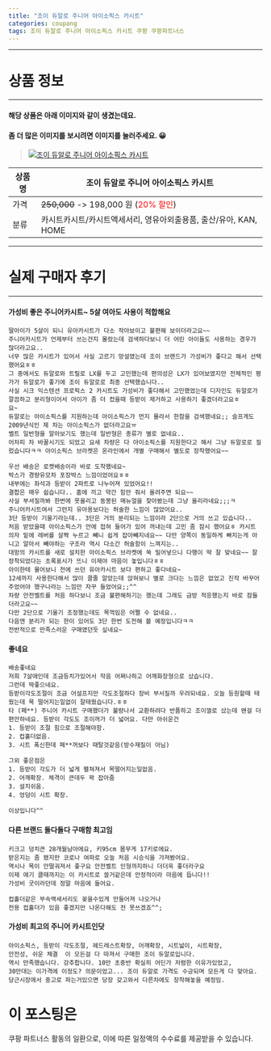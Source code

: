 ```yaml
---
title: "조이 듀알로 주니어 아이소픽스 카시트"
categories: coupang
tags: 조이 듀알로 주니어 아이소픽스 카시트 쿠팡 쿠팡파트너스
---
```

---

# 상품 정보

---

#### 해당 상품은 아래 이미지와 같이 생겼는데요. 
#### 좀 더 많은 이미지를 보시려면 이미지를 눌러주세요. 😀
> [![조이 듀알로 주니어 아이소픽스 카시트](https://static.coupangcdn.com/image/retail/images/69599473348331-9f527f18-737e-4d55-af8e-8d4730a672b9.jpg)](https://link.coupang.com/re/AFFSDP?lptag=AF4416228&subid=AF4416228&pageKey=229249786&itemId=726848402&vendorItemId=4838439728&traceid=V0-143-490b1c98eea7b760)

상품명 | 조이 듀알로 주니어 아이소픽스 카시트
-------|-------
가격 | ~~250,000~~ -> 198,000 원 (<span style="color:red">20% 할인</span>)
분류 | 카시트카시트/카시트액세서리, 영유아외출용품, 출산/유아, KAN, HOME

---

# 실제 구매자 후기

---


####    가성비 좋은 주니어카시트~ 5살 여아도 사용이 적합해요
    딸아이가 5살이 되니 유아카시트가 다소 작아보이고 불편해 보이더라고요~~
    주니어카시트가 언제부터 쓰는건지 몰랐는데 검색하다보니 더 어린 아이들도 사용하는 경우가 많더라고요..
    너무 많은 카시트가 있어서 사실 고르기 망설였는데 조이 브랜드가 가성비가 좋다고 해서 선택했어요ㅎㅎ
    그 중에서도 듀알로와 트릴로 LX를 두고 고민했는데 편의성은 LX가 있어보였지만 전체적인 평가가 듀알로가 좋기에 조이 듀알로로 최종 선택했습니다.. 
    사실 시크 익스텐션 프로픽스 2 카시트도 가성비가 좋다해서 고민했었는데 디자인도 듀알로가 깔끔하고 분리형이어서 아이가 좀 더 컸을때 등받이 제거하고 사용하기 좋겠더라고요ㅎ
    요~
    듀알로는 아이소픽스를 지원하는데 아이소픽스가 먼지 몰라서 한참을 검색했네요;; 슬프게도 2009년식인 제 차는 아이소픽스가 없더라고요ㅠ
    벨트 일반형을 알아보기도 했는데 일반형은 종류가 별로 없네요..
    어차피 차 바꿀시기도 되었고 요새 차량은 다 아이소픽스를 지원한다고 해서 그냥 듀알로로 질렀습니다ㅋㅋ 아이소픽스 브라켓은 온라인에서 개별 구매해서 별도로 장착했어요~~
    
    우선 배송은 로켓배송이라 바로 도착했네요~
    박스가 경량유모차 포장박스 느낌이었어요ㅎㅎ
    내부에는 좌석과 등받이 2파트로 나누어져 있었어요!!
    결합은 매우 쉽습니다.. 홈에 끼고 약간 힘만 줘서 올려주면 되요~~
    사실 부셔질까봐 한번에 못올리고 동봉된 매뉴얼을 찾아봤는데 그냥 올리라네요;;;ㅋ
    주니어카시트여서 그런지 유아용보다는 허술한 느낌이 많았어요..
    3단 등받이 기울기라는데.. 3단은 거의 분리되는 느낌이라 2단으로 거의 쓰고 있습니다..
    처음 받았을때 아이소픽스가 안에 접혀 들어가 있어 꺼내는데 고민 좀 잠시 했어요ㅎ 카시트 의자 밑에 레버를 살짝 누르고 빼니 쉽게 잡아빼지네요~~ 다만 양쪽이 동일하게 빠지는게 아니고 알아서 빼야하는 구조라 역시 다소간 허술함이 느껴지는..
    대망의 카시트를 새로 설치한 아이소픽스 브라켓에 쑥 밀어넣으니 다행이 딱 잘 맞네요~~ 잘 장착되었다는 초록표시가 뜨니 이제야 마음이 놓입니다ㅎㅎ
    아이한테 물어보니 전에 쓰던 유아카시트 보다 편하고 좋다네요~
    12세까지 사용한다해서 많이 클줄 알았는데 앉혀보니 별로 크다는 느낌은 없었고 진작 바꾸어주었어야 했구나라는 느낌만 자꾸 들었어요;;^^
    차량 안전벨트를 처음 하다보니 조금 불편해하기는 했는데 그래도 금방 적응했는지 바로 잠들더라고요~~
    다만 2단으로 기울기 조정했는데도 목꺽임은 어쩔 수 없네요..
    다음엔 분리가 되는 한이 있어도 3단 한번 도전해 볼 예정입니다ㅋㅋ
    전반적으로 만족스러운 구매였던듯 싶네요~

####    좋네요
    배송좋네요
    저희 7살애인데 조금등치가있어서 작음 어쩌나하고 어깨화장형으로 샀습니다.
    그런데 딱좋으네요.
    등받이각도조절이 조금 어설프지만 각도조절하다 장비 부서질까 우려되네요. 오늘 등원할때 태웠는데 목 떨어지는일없이 잘태웠습니다.ㅎㅎ
    타 (페**) 주니어 카시트 구매했더가 불량나서 교환하려다 반품하고 조이껄로 샀는데 왠걸 더 편안하네요. 등받이 각도도 조이꺼가 더 넓어요. 다만 아쉬운건
    1. 등받이 조절 힘으로 조절해야함.
    2. 컵홀더없음.
    3. 시트 폭신한데 페**꺼보다 때탈것같음(방수재질이 아님)
    
    그외 좋은점은
    1. 등받이 각도가 더 넓게 펼쳐져서 목떨어지는일없음.
    2. 어깨확장. 체격이 큰데두 꽉 잡아줌
    3. 설치쉬움.
    4. 엉덩이 시트 확장.
    
    이상입니다^^

####    다른 브랜드 돌다돌다 구매함 최고임
    키크고 덩치큰 28개월남아에요, 키95cm 몸무게 17키로에요.
    받은지는 좀 됐지만 코로나 여파로 오늘 처음 시승식을 가져봤어요.
    역시나 목이 안떨궈져서 좋구요 안전벨트 인형까지하니 더더욱 좋더라구요
    이제 애기 클때까지는 이 카시트로 쓸거같은데 안정적이라 마음에 듭니다!!
    가성비 굿이라던데 정말 마음에 들어요.
    
    컵홀더같은 부속액세서리도 꽂을수있게 만들어져 나오거나
    전용 컵홀더가 있음 좋겠지만 나온다해도 전 못쓰겠죠^^;

####    가성비 최고의 주니어 카시트인닷
    아이소픽스, 등받이 각도조절, 헤드레스트확장, 어깨확장, 시트넓이, 시트확장,
    안전성, 쉬운 체결  이 모든걸 다 따져서 구매한 조이 듀알로입니다.
    역시 만족했습니다. 강추합니다. 10만 초중반 확실히 어딘가 저렴한 이유가있었고,
    30만대는 이가격에 이정도? 의문이었고... 조이 듀알로 가격도 수긍되며 모든게 다 맞아요.
    당근시장에서 중고로 파는거있으면 당장 갖고와서 다른차에도 장착해놓을 예정임.



# 이 포스팅은
쿠팡 파트너스 활동의 일환으로, 이에 따른 일정액의 수수료를 제공받을 수 있습니다.